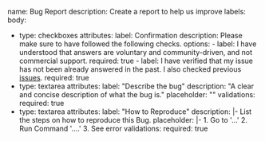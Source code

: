 name: Bug Report
description: Create a report to help us improve
labels:
body:    
- type: checkboxes
  attributes:
    label: Confirmation
    description: Please make sure to have followed the following checks.
    options:
      - label: I have understood that answers are voluntary and community-driven, and not commercial support.
        required: true
      - label: I have verified that my issue has not been already answered in the past. I also checked previous [issues](https://github.com/baramundisoftware/PS-bConnect/issues).
        required: true
- type: textarea
  attributes:
    label: "Describe the bug"
    description: "A clear and concise description of what the bug is."
    placeholder: ""
  validations:
    required: true
- type: textarea
  attributes:
    label: "How to Reproduce"
    description: |-
      List the steps on how to reproduce this Bug.
    placeholder: |-
      1. Go to '...'
      2. Run Command '....'
      3. See error
  validations:
    required: true
